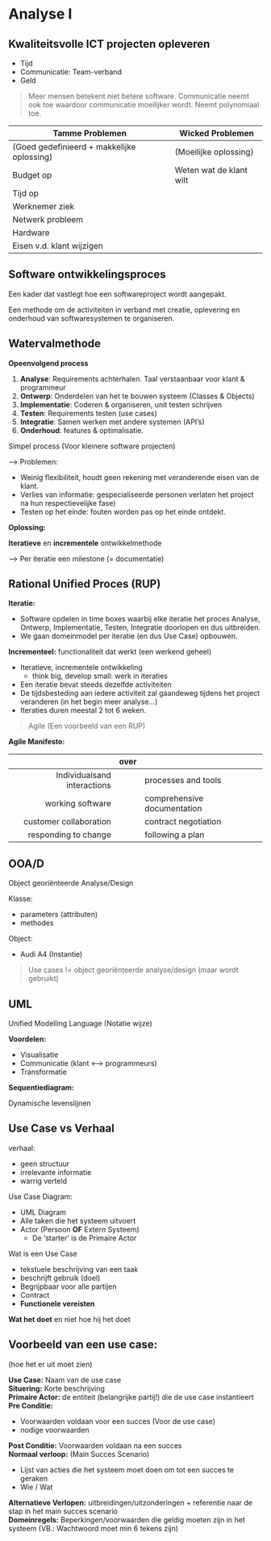 # Analyse I

## Kwaliteitsvolle ICT projecten opleveren

- Tijd
- Communicatie: Team-verband
- Geld

> Meer mensen betekent niet betere software. Communicatie neemt ook toe waardoor communicatie moeilijker wordt. Neemt polynomiaal toe.

| Tamme Problemen                            | Wicked Problemen        |
| ------------------------------------------ | ----------------------- |
| (Goed gedefinieerd + makkelijke oplossing) | (Moeilijke oplossing)   |
| Budget op                                  | Weten wat de klant wilt |
| Tijd op                                    | &nbsp;                  |
| Werknemer ziek                             | &nbsp;                  |
| Netwerk probleem                           | &nbsp;                  |
| Hardware                                   | &nbsp;                  |
| Eisen v.d. klant wijzigen                  | &nbsp;                  |

## Software ontwikkelingsproces

Een kader dat vastlegt hoe een softwareproject wordt aangepakt.

Een methode om de activiteiten in verband met creatie, oplevering en onderhoud van softwaresystemen te organiseren.

## Watervalmethode

**Opeenvolgend process**

1. **Analyse**: Requirements achterhalen. Taal verstaanbaar voor klant & programmeur
2. **Ontwerp**: Onderdelen van het te bouwen systeem (Classes & Objects)
3. **Implementatie**: Coderen & organiseren, unit testen schrijven
4. **Testen**: Requirements testen (use cases)
5. **Integratie**: Samen werken met andere systemen (API’s)
6. **Onderhoud**: features & optimalisatie.

Simpel process (Voor kleinere software projecten)

—> Problemen:

- Weinig flexibiliteit, houdt geen rekening met veranderende eisen van de klant.
- Verlies van informatie: gespecialiseerde personen verlaten het project na hun respectievelijke fase)
- Testen op het einde: fouten worden pas op het einde ontdekt.


**Oplossing:**

**Iteratieve** en **incrementele** ontwikkelmethode

—> Per iteratie een milestone (= documentatie)


## Rational Unified Proces (RUP)

**Iteratie:**

- Software opdelen in time boxes waarbij elke iteratie het proces Analyse, Ontwerp, Implementatie, Testen, Integratie doorlopen en dus uitbreiden.
- We gaan domeinmodel per iteratie (en dus Use Case) opbouwen.

**Incrementeel:** functionaliteit dat werkt (een werkend geheel)

- Iteratieve, incrementele ontwikkeling
    - think big, develop small: werk in iteraties
- Een iteratie bevat steeds dezelfde activiteiten
- De tijdsbesteding aan iedere activiteit zal gaandeweg tijdens het project veranderen (in het begin meer analyse…)
- Iteraties duren meestal 2 tot 6 weken.

> Agile (Een voorbeeld van een RUP)

**Agile Manifesto:**

| &nbsp;                       | over     | &nbsp;                      |
| ---------------------------: | :------: | --------------------------- |
| Individualsand interactions  | &nbsp;   | processes and tools         |
| working software             | &nbsp;   | comprehensive documentation |
| customer collaboration       | &nbsp;   | contract negotiation        |
| responding to change         | &nbsp;   | following a plan            |

## OOA/D

Object georiënteerde Analyse/Design

Klasse:

- parameters (attributen)
- methodes

Object:

- Audi A4 (Instantie)

> Use cases != object georiënteerde analyse/design (maar wordt gebruikt)

## UML

Unified Modelling Language (Notatie wijze)

**Voordelen:**

- Visualisatie
- Communicatie (klant <—> programmeurs)
- Transformatie

**Sequentiediagram:**

Dynamische levenslijnen

## Use Case vs Verhaal

verhaal:

- geen structuur
- irrelevante informatie
- warrig verteld

Use Case Diagram:

- UML Diagram
- Alle taken die het systeem uitvoert
- Actor (Persoon **OF** Extern Systeem)
    - De ‘starter’ is de Primaire Actor

Wat is een Use Case

- tekstuele beschrijving van een taak
- beschrijft gebruik (doel)
- Begrijpbaar voor alle partijen
- Contract
- **Functionele vereisten**

**Wat het doet** en niet hoe hij het doet

## Voorbeeld van een use case:
(hoe het er uit moet zien)

**Use Case:** Naam van de use case<br>
**Situering:** Korte beschrijving<br>
**Primaire Actor:** de entiteit (belangrijke partij!) die de use case instantieert<br>
**Pre Conditie:**
- Voorwaarden voldaan voor een succes (Voor de use case)
- nodige voorwaarden

**Post Conditie:** Voorwaarden voldaan na een succes<br>
**Normaal verloop:** (Main Succes Scenario)

- Lijst van acties die het systeem moet doen om tot een succes te geraken
- Wie / Wat

**Alternatieve Verlopen:** uitbreidingen/uitzonderingen + referentie naar de stap in het main succes scenario<br>
**Domeinregels:** Beperkingen/voorwaarden die geldig moeten zijn in het systeem (VB.: Wachtwoord moet min 6 tekens zijn)
